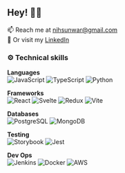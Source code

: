 ## Hey! 👋🏼

📫 Reach me at nihsunwar@gmail.com
<br>
💼 Or visit my [LinkedIn](https://www.linkedin.com/in/niharika-sunwar/)
<br>

### ⚙️ Technical skills

**Languages**
<br>
![JavaScript](https://img.shields.io/badge/javascript-ffe100?style=for-the-badge&logo=javascript&logoColor=black)
![TypeScript](https://img.shields.io/badge/typescript-blue?style=for-the-badge&logo=typescript&logoColor=white)
![Python](https://img.shields.io/badge/python-blue?style=for-the-badge&logo=python&logoColor=white)

**Frameworks**
<br>
![React](https://img.shields.io/badge/react-white?style=for-the-badge&logo=react&logoColor=00bbff)
![Svelte](https://img.shields.io/badge/svelte-red?style=for-the-badge&logo=svelte&logoColor=white)
![Redux](https://img.shields.io/badge/redux-a938ff?style=for-the-badge&logo=redux&logoColor=white)
![Vite](https://img.shields.io/badge/vite-a938ff?style=for-the-badge&logo=vite&logoColor=white)

**Databases**
<br>
![PostgreSQL](https://img.shields.io/badge/postgresql-0769AD?style=for-the-badge&logo=PostgreSQL&logoColor=white)
![MongoDB](https://img.shields.io/badge/mongodb-white?style=for-the-badge&logo=MongoDB&logoColor=green)

**Testing**
<br>
![Storybook](https://img.shields.io/badge/storybook-ff006f?style=for-the-badge&logo=storybook&logoColor=white)
![Jest](https://img.shields.io/badge/jest-b53156?style=for-the-badge&logo=jest&logoColor=white)

**Dev Ops**
<br>
![Jenkins](https://img.shields.io/badge/jenkins-b53131?style=for-the-badge&logo=jenkins&logoColor=white)
![Docker](https://img.shields.io/badge/docker-white?style=for-the-badge&logo=docker&logoColor=blue)
![AWS](https://img.shields.io/badge/aws-white?style=for-the-badge&logo=amazon&logoColor=orange)
